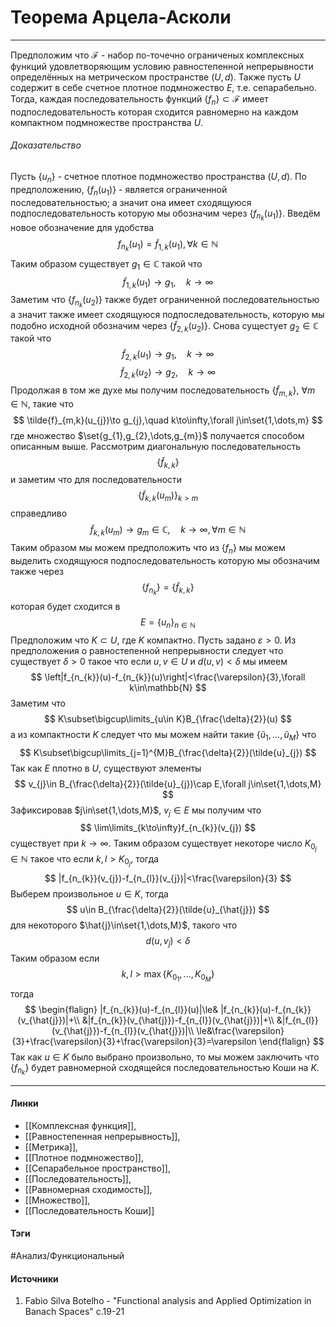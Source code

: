 # Теорема Арцела-Асколи
***
Предположим что $\mathcal{F}$ - набор по-точечно ограниченых комплексных функций удовлетворяющим условию равностепенной непрерывности определённых на метрическом пространстве $(U,d)$. Также пусть $U$ содержит в себе счетное плотное подмножество $E$, т.е. сепарабельно. Тогда, каждая последовательность функций $\{f_{n}\}\subset\mathcal{F}$ имеет подпоследовательность которая сходится равномерно на каждом компактном подмножестве пространства $U$.

###### Доказательство
Пусть $\{u_{n}\}$ - счетное плотное подмножество пространства $(U,d)$. По предположению, $\{f_{n}(u_{1})\}$ - является ограниченной последовательностью; а значит она имеет сходящуюся подпоследовательность которую мы обозначим через $\{f_{n_{k}}(u_{1})\}$. Введём новое обозначение для удобства
$$
f_{n_{k}}(u_{1})=\tilde{f}_{1,k}(u_{1}),\forall k\in\mathbb{N}
$$
Таким образом существует $g_{1}\in\mathbb{C}$ такой что
$$
\tilde{f}_{1,k}(u_{1})\to g_{1},\quad k\to\infty
$$
Заметим что $\{f_{n_{k}}(u_{2})\}$ также будет ограниченной последовательностью а значит также имеет сходящуюся подпоследовательность, которую мы подобно исходной обозначим через $\{\tilde{f}_{2,k}(u_{2})\}$. Снова сущестует $g_{2}\in\mathbb{C}$ такой что
$$
\tilde{f}_{2,k}(u_{1})\to g_{1},\quad k\to\infty
$$
$$
\tilde{f}_{2,k}(u_{2})\to g_{2},\quad k\to\infty
$$
Продолжая в том же духе мы получим последовательность $\left\{\tilde{f}_{m,k}\right\}$, $\forall m\in\mathbb{N}$, такие что
$$
\tilde{f}_{m,k}(u_{j})\to g_{j},\quad k\to\infty,\forall j\in\set{1,\dots,m}
$$
где множество $\set{g_{1},g_{2},\dots,g_{m}}$ получается способом описанным выше. Рассмотрим диагональную последовательность
$$
\left\{\tilde{f}_{k,k}\right\}
$$
и заметим что для последовательности
$$
\left\{\tilde{f}_{k,k}(u_{m})\right\}_{k>m}
$$
справедливо
$$
\tilde{f}_{k,k}(u_{m})\to g_{m}\in\mathbb{C},\quad k\to\infty,\forall m\in\mathbb{N}
$$
Таким образом мы можем предположить что из $\{f_{n}\}$ мы можем выделить сходящуюся подпоследовательность которую мы обозначим также через
$$
\{f_{n_{k}}\}=\{\tilde{f}_{k,k}\}
$$
которая будет сходится в
$$
E=\{u_{n}\}_{n\in\mathbb{N}}
$$
Предположим что $K\subset U$, где $K$ компактно. Пусть задано $\varepsilon>0$. Из предположения о равностепенной непрерывности следует что существует $\delta>0$ такое что если $u,v\in U$ и $d(u,v)<\delta$ мы имеем
$$
\left|f_{n_{k}}(u)-f_{n_{k}}(u)\right|<\frac{\varepsilon}{3},\forall k\in\mathbb{N}
$$
Заметим что
$$
K\subset\bigcup\limits_{u\in K}B_{\frac{\delta}{2}}(u)
$$
а из компактности $K$ следует что мы можем найти такие $\{\tilde{u}_{1},\dots,\tilde{u}_{M}\}$ что
$$
K\subset\bigcup\limits_{j=1}^{M}B_{\frac{\delta}{2}}(\tilde{u}_{j}) 
$$
Так как $E$ плотно в $U$, существуют элементы
$$
v_{j}\in B_{\frac{\delta}{2}}(\tilde{u}_{j})\cap E,\forall j\in\set{1,\dots,M}
$$
Зафиксировав $j\in\set{1,\dots,M}$, $v_{j}\in E$ мы получим что
$$
\lim\limits_{k\to\infty}f_{n_{k}}(v_{j})
$$
существует при $k\to\infty$. Таким образом существует некоторе число $K_{0_{j}}\in\mathbb{N}$ такое что если $k,l>K_{0_{j}}$, тогда
$$
|f_{n_{k}}(v_{j})-f_{n_{l}}(v_{j})|<\frac{\varepsilon}{3}
$$
Выберем произвольное $u\in K$, тогда
$$
u\in B_{\frac{\delta}{2}}(\tilde{u}_{\hat{j}})
$$
для некоторого $\hat{j}\in\set{1,\dots,M}$, такого что
$$
d(u,v_{\hat{j}})<\delta
$$
Таким образом если
$$
k,l>\max\{K_{0_{1}},\dots,K_{0_{M}}\}
$$
тогда
$$
\begin{flalign}
|f_{n_{k}}(u)-f_{n_{l}}(u)|\le& |f_{n_{k}}(u)-f_{n_{k}}(v_{\hat{j}})|+\\
&|f_{n_{k}}(v_{\hat{j}})-f_{n_{l}}(v_{\hat{j}})|+\\
&|f_{n_{l}}(v_{\hat{j}})-f_{n_{l}}(v_{\hat{j}})|\\
\le&\frac{\varepsilon}{3}+\frac{\varepsilon}{3}+\frac{\varepsilon}{3}=\varepsilon
\end{flalign}
$$
Так как $u\in K$ было выбрано произвольно, то мы можем заключить что $\{f_{n_{k}}\}$ будет равномерной сходящейся последовательностью Коши на $K$.
***
#### Линки
- [[Комплексная функция]],
- [[Равностепенная непрерывность]],
- [[Метрика]],
- [[Плотное подмножество]],
- [[Сепарабельное пространство]],
- [[Последовательность]],
- [[Равномерная сходимость]],
- [[Множество]],
- [[Последовательность Коши]]
#### Тэги
 #Анализ/Функциональный 
#### Источники
1. Fabio Silva Botelho - "Functional analysis and Applied Optimization in Banach Spaces" с.19-21